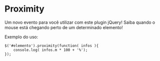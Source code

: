 Proximity
=========

Um novo evento para você utilizar com este plugin jQuery! Saiba quando o mouse está chegando perto de um determinado elemento!

Exemplo do uso:

	$('#elemento').proximity(function( infos ){
		console.log( infos.m * 100 + '%');
	});
